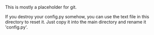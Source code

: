 This is mostly a placeholder for git.

If you destroy your config.py somehow, you can use the text file in this directory to reset it. Just copy it into the main directory and rename it 'config.py'.
